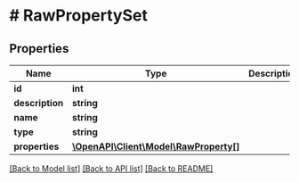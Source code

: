 # # RawPropertySet

## Properties

Name | Type | Description | Notes
------------ | ------------- | ------------- | -------------
**id** | **int** |  | [readonly]
**description** | **string** |  | [optional]
**name** | **string** |  | [optional]
**type** | **string** |  | [optional]
**properties** | [**\OpenAPI\Client\Model\RawProperty[]**](RawProperty.md) |  |

[[Back to Model list]](../../README.md#models) [[Back to API list]](../../README.md#endpoints) [[Back to README]](../../README.md)
